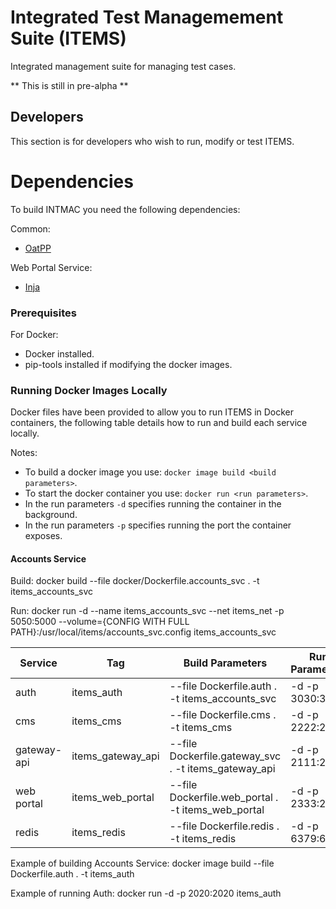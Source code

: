 # Integrated Test Managemement Suite (ITEMS)

Integrated management suite for managing test cases.

** This is still in pre-alpha **

## Developers

This section is for developers who wish to run, modify or test ITEMS.

# Dependencies

To build INTMAC you need the following dependencies:

Common:
* [OatPP](https://oatpp.io/)

Web Portal Service:
* [Inja](https://github.com/pantor/inja) 

### Prerequisites

For Docker:
* Docker installed.
* pip-tools installed if modifying the docker images.

### Running Docker Images Locally

Docker files have been provided to allow you to run ITEMS in Docker containers, the
following table details how to run and build each service locally.

Notes:
* To build a docker image you use: `docker image build <build parameters>`.
* To start the docker container you use: `docker run <run parameters>`.
* In the run parameters `-d` specifies running the container in the background.
* In the run parameters `-p` specifies running the port the container exposes.

#### Accounts Service

Build:
docker build --file docker/Dockerfile.accounts_svc . -t items_accounts_svc

Run:
docker run -d --name items_accounts_svc --net items_net -p 5050:5000 --volume={CONFIG WITH FULL PATH}:/usr/local/items/accounts_svc.config items_accounts_svc  

Service | Tag | Build Parameters | Run Parameters
------------ | ------------- | ------------- | -------------
auth | items_auth | --file Dockerfile.auth . -t items_accounts_svc | -d -p 3030:3030 <Tag>
cms | items_cms | --file Dockerfile.cms . -t items_cms | -d -p 2222:2222 <Tag>
gateway-api | items_gateway_api | --file Dockerfile.gateway_svc . -t items_gateway_api | -d -p 2111:2111 <Tag>
web portal | items_web_portal | --file Dockerfile.web_portal . -t items_web_portal | -d -p 2333:2333 <Tag>
redis | items_redis | --file Dockerfile.redis . -t items_redis | -d -p 6379:6379 <Tag>

Example of building Accounts Service: docker image build --file Dockerfile.auth . -t items_auth

Example of running Auth: docker run -d -p 2020:2020 items_auth
